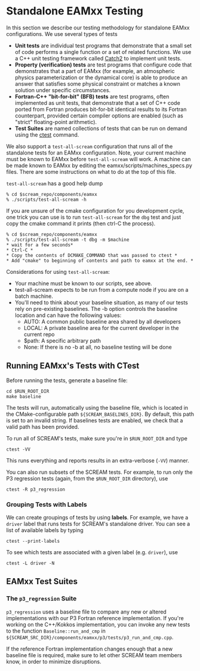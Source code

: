 # Standalone EAMxx Testing

In this section we describe our testing methodology for standalone EAMxx
configurations. We use several types of tests

* **Unit tests** are individual test programs that demonstrate that a small set
  of code performs a single function or a set of related functions. We use
  a C++ unit testing framework called [Catch2](https://catch2-temp.readthedocs.io/en/latest/index.html)
  to implement unit tests.
* **Property (verification) tests** are test programs that configure code that
  demonstrates that a part of EAMxx (for example, an atmospheric physics
  parameterization or the dynamical core) is able to produce an answer that
  satisfies some physical constraint or matches a known solution under specific
  circumstances.
* **Fortran-C++ "bit-for-bit" (BFB) tests** are test programs, often implemented
  as unit tests, that demonstrate that a set of C++ code ported from Fortran
  produces bit-for-bit identical results to its Fortran counterpart, provided
  certain compiler options are enabled (such as "strict" floating-point
  arithmetic).
* **Test Suites** are named collections of tests that can be run on demand using
  the [ctest](https://cmake.org/cmake/help/latest/manual/ctest.1.html) command.

We also support a `test-all-scream` configuration that runs all of the
standalone tests for an EAMxx configuration. Note, your current machine
must be known to EAMxx before `test-all-scream` will work. A machine can
be made known to EAMxx by editing the eamxx/scripts/machines_specs.py files.
There are some instructions on what to do at the top of this file.

`test-all-scream` has a good help dump
```
% cd $scream_repo/components/eamxx
% ./scripts/test-all-scream -h
```

If you are unsure of the cmake configuration for you development cycle, one
trick you can use is to run `test-all-scream` for the `dbg` test and just
copy the cmake command it prints (then ctrl-C the process).
```
% cd $scream_repo/components/eamxx
% ./scripts/test-all-scream -t dbg -m $machine
* wait for a few seconds*
* Ctrl-C *
* Copy the contents of DCMAKE_COMMAND that was passed to ctest *
* Add "cmake" to beginning of contents and path to eamxx at the end. *
```

Considerations for using `test-all-scream`:
* Your machine must be known to our scripts, see above.
* test-all-scream expects to be run from a compute node if you
  are on a batch machine.
* You'll need to think about your baseline situation, as many of our
  tests rely on pre-existing baselines. The -b option controls the baseline
  location and can have the following values:
  * AUTO: A common public baseline area shared by all developers
  * LOCAL: A private baseline area for the current developer in the current repo
  * $path: A specific arbitrary path
  * None: If there is no -b at all, no baseline testing will be done

## Running EAMxx's Tests with CTest

Before running the tests, generate a baseline file:

```
cd $RUN_ROOT_DIR
make baseline
```

The tests will run, automatically using the baseline file, which is located in
the CMake-configurable path `${SCREAM_BASELINES_DIR}`. By default, this path is
set to an invalid string. If baselines tests are enabled, we check that a valid
path has been provided.

To run all of SCREAM's tests, make sure you're in `$RUN_ROOT_DIR` and type

```
ctest -VV
```

This runs everything and reports results in an extra-verbose (`-VV`) manner.

You can also run subsets of the SCREAM tests. For example, to run only the
P3 regression tests (again, from the `$RUN_ROOT_DIR` directory), use

```
ctest -R p3_regression
```

### Grouping Tests with Labels

We can create groupings of tests by using **labels**. For example, we have a
`driver` label that runs tests for SCREAM's standalone driver. You can see a
list of available labels by typing

```
ctest --print-labels
```

To see which tests are associated with a given label (e.g. `driver`), use

```
ctest -L driver -N
```

## EAMxx Test Suites

### The `p3_regression` Suite

`p3_regression` uses a baseline file to compare any new or altered
implementations with our P3 Fortran reference implementation. If you're working
on the C++/Kokkos implementation, you can invoke any new tests to the function
`Baseline::run_and_cmp` in
`${SCREAM_SRC_DIR}/components/eamxx/p3/tests/p3_run_and_cmp.cpp`.

If the reference Fortran implementation changes enough that a new baseline file
is required, make sure to let other SCREAM team members know, in order to
minimize disruptions.

